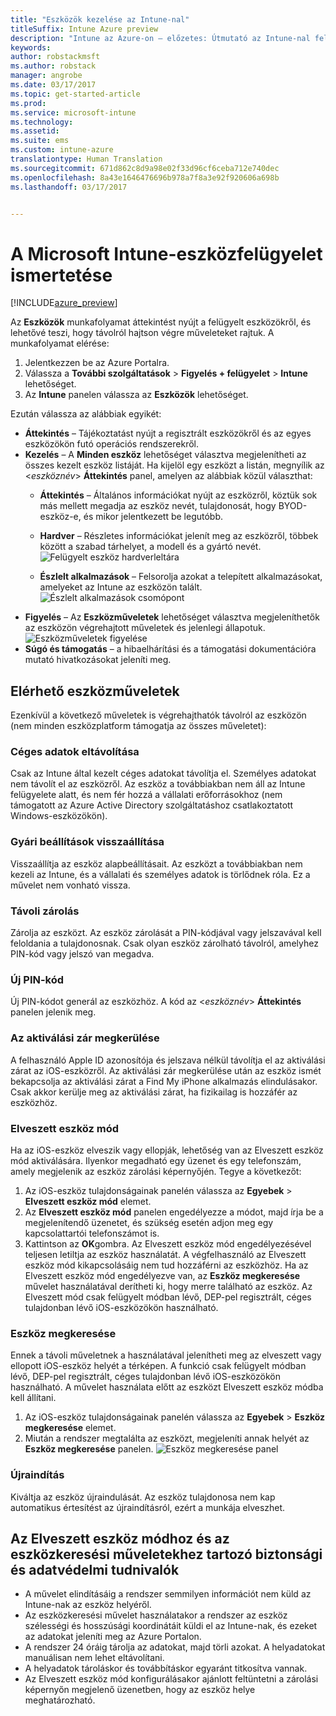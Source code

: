 ```yaml
---
title: "Eszközök kezelése az Intune-nal"
titleSuffix: Intune Azure preview
description: "Intune az Azure-on – előzetes: Útmutató az Intune-nal felügyelt eszközök megjelenítéséhez és az eszközökön végrehajtható különféle műveletekhez."
keywords: 
author: robstackmsft
ms.author: robstack
manager: angrobe
ms.date: 03/17/2017
ms.topic: get-started-article
ms.prod: 
ms.service: microsoft-intune
ms.technology: 
ms.assetid: 
ms.suite: ems
ms.custom: intune-azure
translationtype: Human Translation
ms.sourcegitcommit: 671d862c8d9a98e02f33d96cf6ceba712e740dec
ms.openlocfilehash: 8a43e1646476696b978a7f8a3e92f920606a698b
ms.lasthandoff: 03/17/2017


---
```


# <a name="what-is-microsoft-intune-device-management"></a>A Microsoft Intune-eszközfelügyelet ismertetése 


[!INCLUDE[azure_preview](../includes/azure_preview.md)]

Az **Eszközök** munkafolyamat áttekintést nyújt a felügyelt eszközökről, és lehetővé teszi, hogy távolról hajtson végre műveleteket rajtuk. A munkafolyamat elérése:

1. Jelentkezzen be az Azure Portalra.
2. Válassza a **További szolgáltatások** > **Figyelés + felügyelet** > **Intune** lehetőséget.
3. Az **Intune** panelen válassza az **Eszközök** lehetőséget.

Ezután válassza az alábbiak egyikét:

- **Áttekintés** – Tájékoztatást nyújt a regisztrált eszközökről és az egyes eszközökön futó operációs rendszerekről.
- **Kezelés** – A **Minden eszköz** lehetőséget választva megjelenítheti az összes kezelt eszköz listáját.
    Ha kijelöl egy eszközt a listán, megnyílik az <*eszköznév*> **Áttekintés** panel, amelyen az alábbiak közül választhat:
    - **Áttekintés** – Általános információkat nyújt az eszközről, köztük sok más mellett megadja az eszköz nevét, tulajdonosát, hogy BYOD-eszköz-e, és mikor jelentkezett be legutóbb. 
                
    - **Hardver** – Részletes információkat jelenít meg az eszközről, többek között a szabad tárhelyet, a modell és a gyártó nevét.
    ![Felügyelt eszköz hardverleltára](./media/hardware-inventory.png)
    - **Észlelt alkalmazások** – Felsorolja azokat a telepített alkalmazásokat, amelyeket az Intune az eszközön talált.
    ![Észlelt alkalmazások csomópont](./media/detected-applications.png)
- **Figyelés** – Az **Eszközműveletek** lehetőséget választva megjeleníthetők az eszközön végrehajtott műveletek és jelenlegi állapotuk.
![Eszközműveletek figyelése](./media/monitor-device-actions.png)
- **Súgó és támogatás** – a hibaelhárítási és a támogatási dokumentációra mutató hivatkozásokat jeleníti meg.

## <a name="available-device-actions"></a>Elérhető eszközműveletek

Ezenkívül a következő műveletek is végrehajthatók távolról az eszközön (nem minden eszközplatform támogatja az összes műveletet):

### <a name="remove-company-data"></a>**Céges adatok eltávolítása**
Csak az Intune által kezelt céges adatokat távolítja el. Személyes adatokat nem távolít el az eszközről. Az eszköz a továbbiakban nem áll az Intune felügyelete alatt, és nem fér hozzá a vállalati erőforrásokhoz (nem támogatott az Azure Active Directory szolgáltatáshoz csatlakoztatott Windows-eszközökön).

### <a name="factory-reset"></a>**Gyári beállítások visszaállítása**
Visszaállítja az eszköz alapbeállításait. Az eszközt a továbbiakban nem kezeli az Intune, és a vállalati és személyes adatok is törlődnek róla. Ez a művelet nem vonható vissza.

### <a name="remote-lock"></a>**Távoli zárolás**
Zárolja az eszközt. Az eszköz zárolását a PIN-kódjával vagy jelszavával kell feloldania a tulajdonosnak. Csak olyan eszköz zárolható távolról, amelyhez PIN-kód vagy jelszó van megadva.

### <a name="reset-passcode"></a>**Új PIN-kód**
Új PIN-kódot generál az eszközhöz. A kód az <*eszköznév*> **Áttekintés** panelen jelenik meg.

### <a name="bypass-activation-lock"></a>**Az aktiválási zár megkerülése**
A felhasználó Apple ID azonosítója és jelszava nélkül távolítja el az aktiválási zárat az iOS-eszközről. Az aktiválási zár megkerülése után az eszköz ismét bekapcsolja az aktiválási zárat a Find My iPhone alkalmazás elindulásakor. Csak akkor kerülje meg az aktiválási zárat, ha fizikailag is hozzáfér az eszközhöz.

### <a name="lost-mode"></a>**Elveszett eszköz mód**
Ha az iOS-eszköz elveszik vagy ellopják, lehetőség van az Elveszett eszköz mód aktiválására. Ilyenkor megadható egy üzenet és egy telefonszám, amely megjelenik az eszköz zárolási képernyőjén. Tegye a következőt:
1.    Az iOS-eszköz tulajdonságainak panelén válassza az **Egyebek** > **Elveszett eszköz mód** elemet.
2.    Az **Elveszett eszköz mód** panelen engedélyezze a módot, majd írja be a megjelenítendő üzenetet, és szükség esetén adjon meg egy kapcsolattartói telefonszámot is.
3.    Kattintson az **OK**gombra.
Az Elveszett eszköz mód engedélyezésével teljesen letiltja az eszköz használatát. A végfelhasználó az Elveszett eszköz mód kikapcsolásáig nem tud hozzáférni az eszközhöz. Ha az Elveszett eszköz mód engedélyezve van, az **Eszköz megkeresése** művelet használatával derítheti ki, hogy merre található az eszköz.
Az Elveszett mód csak felügyelt módban lévő, DEP-pel regisztrált, céges tulajdonban lévő iOS-eszközökön használható.

### <a name="locate-device"></a>**Eszköz megkeresése**
Ennek a távoli műveletnek a használatával jelenítheti meg az elveszett vagy ellopott iOS-eszköz helyét a térképen. A funkció csak felügyelt módban lévő, DEP-pel regisztrált, céges tulajdonban lévő iOS-eszközökön használható. A művelet használata előtt az eszközt Elveszett eszköz módba kell állítani.
1.    Az iOS-eszköz tulajdonságainak panelén válassza az **Egyebek** > **Eszköz megkeresése** elemet.
2.    Miután a rendszer megtalálta az eszközt, megjeleníti annak helyét az **Eszköz megkeresése** panelen. 
    ![Eszköz megkeresése panel](./media/locate-device.png)

### <a name="restart"></a>**Újraindítás**
Kiváltja az eszköz újraindulását. Az eszköz tulajdonosa nem kap automatikus értesítést az újraindításról, ezért a munkája elveszhet.


## <a name="security-and-privacy-information-for-the-lost-mode-and-locate-device-actions"></a>Az Elveszett eszköz módhoz és az eszközkeresési műveletekhez tartozó biztonsági és adatvédelmi tudnivalók
- A művelet elindításáig a rendszer semmilyen információt nem küld az Intune-nak az eszköz helyéről.
- Az eszközkeresési művelet használatakor a rendszer az eszköz szélességi és hosszúsági koordinátáit küldi el az Intune-nak, és ezeket az adatokat jeleníti meg az Azure Portalon.
- A rendszer 24 óráig tárolja az adatokat, majd törli azokat. A helyadatokat manuálisan nem lehet eltávolítani.
- A helyadatok tároláskor és továbbításkor egyaránt titkosítva vannak.
- Az Elveszett eszköz mód konfigurálásakor ajánlott feltüntetni a zárolási képernyőn megjelenő üzenetben, hogy az eszköz helye meghatározható.

